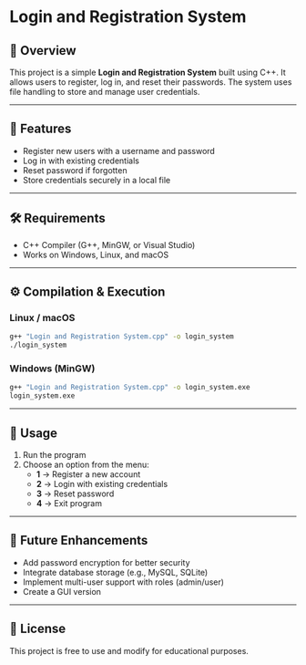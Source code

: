 # Login and Registration System

## 📌 Overview
This project is a simple **Login and Registration System** built using C++. It allows users to register, log in, and reset their passwords. The system uses file handling to store and manage user credentials.

---

## 🚀 Features
- Register new users with a username and password
- Log in with existing credentials
- Reset password if forgotten
- Store credentials securely in a local file

---

## 🛠️ Requirements
- C++ Compiler (G++, MinGW, or Visual Studio)
- Works on Windows, Linux, and macOS

---

## ⚙️ Compilation & Execution
### Linux / macOS
```bash
g++ "Login and Registration System.cpp" -o login_system
./login_system
```

### Windows (MinGW)
```bash
g++ "Login and Registration System.cpp" -o login_system.exe
login_system.exe
```

---

## 📖 Usage
1. Run the program
2. Choose an option from the menu:
   - **1** → Register a new account
   - **2** → Login with existing credentials
   - **3** → Reset password
   - **4** → Exit program

---

## 🔮 Future Enhancements
- Add password encryption for better security
- Integrate database storage (e.g., MySQL, SQLite)
- Implement multi-user support with roles (admin/user)
- Create a GUI version

---

## 📜 License
This project is free to use and modify for educational purposes.
